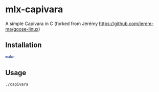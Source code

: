 # mlx-capivara

A simple Capivara in C (forked from Jérémy https://github.com/jerem-ma/goose-linux)


## Installation
```bash
make
```

## Usage
```bash
./capivara
```
